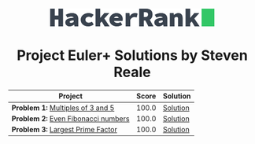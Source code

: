 <!-- Concept and Inspiration by Jerry Balderas -->

<p align="center"> <a href = "https://www.hackerrank.com/StevenMReale"><img src = "hackerrank_logo.png"></a> </p>
<h1 align = "center">Project Euler+ Solutions by Steven Reale</h2>


| Project                                                                                                         | Score  | Solution |
|-----------------------------------------------------------------------------------------------------------------|--------| --- |
| **Problem 1:** [Multiples of 3 and 5](https://www.hackerrank.com/contests/projecteuler/challenges/euler001/)    | 100.0 | [Solution]() |
| **Problem 2:** [Even Fibonacci numbers](https://www.hackerrank.com/contests/projecteuler/challenges/euler002//) | 100.0 | [Solution]() |
| **Problem 3:** [Largest Prime Factor](https://www.hackerrank.com/contests/projecteuler/challenges/euler003/)    | 100.0 | [Solution]() |
